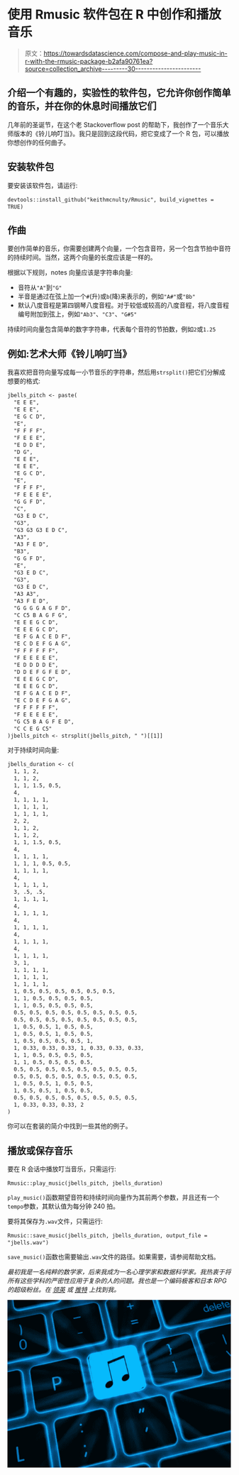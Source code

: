 # 使用 Rmusic 软件包在 R 中创作和播放音乐

> 原文：<https://towardsdatascience.com/compose-and-play-music-in-r-with-the-rmusic-package-b2afa90761ea?source=collection_archive---------30----------------------->

## 介绍一个有趣的，实验性的软件包，它允许你创作简单的音乐，并在你的休息时间播放它们

几年前的圣诞节，在这个老 Stackoverflow post 的帮助下，我创作了一个音乐大师版本的《铃儿响叮当》。我只是回到这段代码，把它变成了一个 R 包，可以播放你想创作的任何曲子。

## 安装软件包

要安装该软件包，请运行:

```
devtools::install_github("keithmcnulty/Rmusic", build_vignettes = TRUE)
```

## 作曲

要创作简单的音乐，你需要创建两个向量，一个包含音符，另一个包含节拍中音符的持续时间。当然，这两个向量的长度应该是一样的。

根据以下规则，notes 向量应该是字符串向量:

*   音符从`"A"`到`"G"`
*   半音是通过在弦上加一个`#`(升)或`b`(降)来表示的，例如`"A#"`或`"Bb"`
*   默认八度音程是第四钢琴八度音程。对于较低或较高的八度音程，将八度音程编号附加到弦上，例如`"Ab3"`、`"C3"`、`"G#5"`

持续时间向量包含简单的数字字符串，代表每个音符的节拍数，例如`2`或`1.25`

## 例如:艺术大师《铃儿响叮当》

我喜欢把音符向量写成每一小节音乐的字符串，然后用`strsplit()`把它们分解成想要的格式:

```
jbells_pitch <- paste(
  "E E E",
  "E E E",
  "E G C D",
  "E",
  "F F F F",
  "F E E E",
  "E D D E",
  "D G",
  "E E E",
  "E E E",
  "E G C D",
  "E",
  "F F F F",
  "F E E E E",
  "G G F D",
  "C",
  "G3 E D C",
  "G3",
  "G3 G3 G3 E D C",
  "A3",
  "A3 F E D",
  "B3",
  "G G F D",
  "E",
  "G3 E D C",
  "G3",
  "G3 E D C",
  "A3 A3", 
  "A3 F E D",
  "G G G G A G F D",
  "C C5 B A G F G",
  "E E E G C D",
  "E E E G C D",
  "E F G A C E D F",
  "E C D E F G A G",
  "F F F F F F",
  "F E E E E E",
  "E D D D D E",
  "D D E F G F E D",
  "E E E G C D",
  "E E E G C D",
  "E F G A C E D F",
  "E C D E F G A G",
  "F F F F F F",
  "F E E E E E",
  "G C5 B A G F E D",
  "C C E G C5"
)jbells_pitch <- strsplit(jbells_pitch, " ")[[1]]
```

对于持续时间向量:

```
jbells_duration <- c(
  1, 1, 2, 
  1, 1, 2, 
  1, 1, 1.5, 0.5, 
  4, 
  1, 1, 1, 1, 
  1, 1, 1, 1, 
  1, 1, 1, 1,
  2, 2,
  1, 1, 2, 
  1, 1, 2, 
  1, 1, 1.5, 0.5, 
  4, 
  1, 1, 1, 1, 
  1, 1, 1, 0.5, 0.5, 
  1, 1, 1, 1,
  4,
  1, 1, 1, 1, 
  3, .5, .5, 
  1, 1, 1, 1, 
  4,
  1, 1, 1, 1, 
  4,
  1, 1, 1, 1, 
  4,
  1, 1, 1, 1, 
  4,
  1, 1, 1, 1, 
  3, 1,
  1, 1, 1, 1,
  1, 1, 1, 1, 
  1, 1, 1, 1, 
  1, 0.5, 0.5, 0.5, 0.5, 0.5, 0.5,
  1, 1, 0.5, 0.5, 0.5, 0.5, 
  1, 1, 0.5, 0.5, 0.5, 0.5,
  0.5, 0.5, 0.5, 0.5, 0.5, 0.5, 0.5, 0.5,
  0.5, 0.5, 0.5, 0.5, 0.5, 0.5, 0.5, 0.5,
  1, 0.5, 0.5, 1, 0.5, 0.5, 
  1, 0.5, 0.5, 1, 0.5, 0.5, 
  1, 0.5, 0.5, 0.5, 0.5, 1,
  1, 0.33, 0.33, 0.33, 1, 0.33, 0.33, 0.33,
  1, 1, 0.5, 0.5, 0.5, 0.5, 
  1, 1, 0.5, 0.5, 0.5, 0.5,
  0.5, 0.5, 0.5, 0.5, 0.5, 0.5, 0.5, 0.5,
  0.5, 0.5, 0.5, 0.5, 0.5, 0.5, 0.5, 0.5,
  1, 0.5, 0.5, 1, 0.5, 0.5, 
  1, 0.5, 0.5, 1, 0.5, 0.5, 
  0.5, 0.5, 0.5, 0.5, 0.5, 0.5, 0.5, 0.5,
  1, 0.33, 0.33, 0.33, 2
)
```

你可以在套装的简介中找到一些其他的例子。

## 播放或保存音乐

要在 R 会话中播放叮当音乐，只需运行:

```
Rmusic::play_music(jbells_pitch, jbells_duration)
```

`play_music()`函数期望音符和持续时间向量作为其前两个参数，并且还有一个`tempo`参数，其默认值为每分钟 240 拍。

要将其保存为`.wav`文件，只需运行:

```
Rmusic::save_music(jbells_pitch, jbells_duration, output_file = "jbells.wav")
```

`save_music()`函数也需要输出`.wav`文件的路径。如果需要，请参阅帮助文档。

*最初我是一名纯粹的数学家，后来我成为一名心理学家和数据科学家。我热衷于将所有这些学科的严密性应用于复杂的人的问题。我也是一个编码极客和日本 RPG 的超级粉丝。在* [*领英*](https://www.linkedin.com/in/keith-mcnulty/) *或* [*推特*](https://twitter.com/dr_keithmcnulty) *上找到我。*

![](img/974b31569db4c4ee5a2a97f21f65e1e1.png)